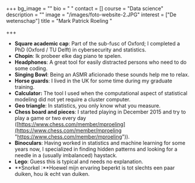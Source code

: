 +++
bg_image = ""
bio = " "
contact = []
course = "Data science"
description = ""
image = "/images/foto-website-2.JPG"
interest = ["De wetenschap"]
title = "Mark Patrick Roeling "

+++
* **Square academic cap**: Part of the sub-fusc of Oxford; I completed a PhD (Oxford / TU Delft) in cybersecurity and statistics.
* **Chopin**: Ik probeer elke dag piano te spelen.
* **Headphones**: A great tool for easily distracted persons who need to do some coding.
* **Singing Bowl**: Being an ASMR aficionado these sounds help me to relax.
* **Horse guards**: I lived in the UK for some time during my graduate training.
* **Calculator:** The tool I used when the computational aspect of statistical modeling did not yet require a cluster computer.
* **Geo triangle**: In statistics, you only know what you measure.
* **Chess board and pieces**: I started playing in December 2015 and try to play a game or two every day ([https://www.chess.com/member/mproeling](https://www.chess.com/member/mproeling "https://www.chess.com/member/mproeling")).
* **Binoculars**: Having worked in statistics and machine learning for some years now, I specialized in finding hidden patterns and looking for a needle in a (usually imbalanced) haystack.
* **Lego**: Guess this is typical and needs no explanation.
* **Snorkel :**Hoewel mijn ervaring beperkt is tot slechts een paar duiken, hou ik echt van duiken.